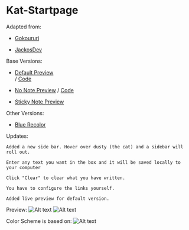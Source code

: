 Kat-Startpage
=============
Adapted from:

 - [Gokoururi](https://github.com/gokoururi/homepage) 
  	
 - [JackosDev](https://github.com/JackosDev/Minimo-Homepage)

Base Versions:

- [Default Preview](http://bokagha.github.io/Kat-Startpage/default/startpage.html)  
/  [Code](https://github.com/Bokagha/Kat-Startpage/tree/gh-pages/default)

- [No Note Preview](http://bokagha.github.io/Kat-Startpage/no-note/startpage.html)
/  [Code](https://github.com/Bokagha/Kat-Startpage/tree/gh-pages/no-note)
- [Sticky Note Preview](http://bokagha.github.io/Kat-Startpage/default/startpage.html)


Other Versions:

- [Blue Recolor](http://bokagha.github.io/Kat-Startpage/default/startpage.html)

Updates:

  	Added a new side bar. Hover over dusty (the cat) and a sidebar will roll out.
  
  	Enter any text you want in the box and it will be saved locally to your computer
  
	Click "Clear" to clear what you have written.
	
	You have to configure the links yourself.
	
	Added live preview for default version.


Preview: 
![Alt text](/preview.png)
![Alt text](/sidebar.png)

Color Scheme is based on:
![Alt text](/gravityrush.png)

